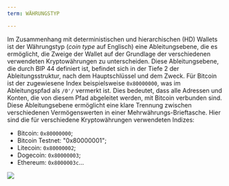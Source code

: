 ```yaml
---
term: WÄHRUNGSTYP

---
```

Im Zusammenhang mit deterministischen und hierarchischen (HD) Wallets ist der Währungstyp (*coin type* auf Englisch) eine Ableitungsebene, die es ermöglicht, die Zweige der Wallet auf der Grundlage der verschiedenen verwendeten Kryptowährungen zu unterscheiden. Diese Ableitungsebene, die durch BIP 44 definiert ist, befindet sich in der Tiefe 2 der Ableitungsstruktur, nach dem Hauptschlüssel und dem Zweck. Für Bitcoin ist der zugewiesene Index beispielsweise `0x80000000`, was im Ableitungspfad als `/0'/` vermerkt ist. Dies bedeutet, dass alle Adressen und Konten, die von diesem Pfad abgeleitet werden, mit Bitcoin verbunden sind. Diese Ableitungsebene ermöglicht eine klare Trennung zwischen verschiedenen Vermögenswerten in einer Mehrwährungs-Brieftasche. Hier sind die für verschiedene Kryptowährungen verwendeten Indizes:


- Bitcoin: `0x80000000`;
- Bitcoin Testnet: "0x80000001";
- Litecoin: `0x80000002`;
- Dogecoin: `0x80000003`;
- Ethereum: `0x8000003c`...

![](../../dictionnaire/assets/21.webp)